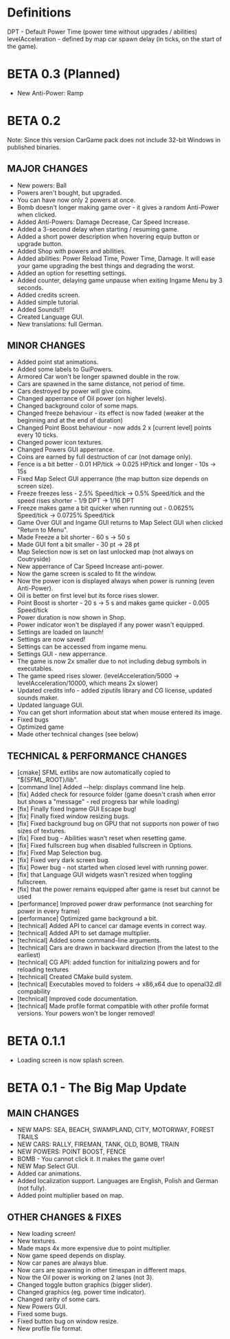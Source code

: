 # Definitions

DPT - Default Power Time (power time without upgrades / abilities)
levelAcceleration - defined by map car spawn delay (in ticks, on the start of the game).

# BETA 0.3 (Planned)
+ New Anti-Power: Ramp

# BETA 0.2
Note: Since this version CarGame pack does not include 32-bit Windows in published binaries.

## MAJOR CHANGES
+ New powers: Ball
+ Powers aren't bought, but upgraded.
+ You can have now only 2 powers at once.
+ Bomb doesn't longer making game over - it gives a random Anti-Power when clicked.
+ Added Anti-Powers: Damage Decrease, Car Speed Increase.
+ Added a 3-second delay when starting / resuming game.
+ Added a short power description when hovering equip button or upgrade button.
+ Added Shop with powers and abilities.
+ Added abilities: Power Reload Time, Power Time, Damage. It will ease your game upgrading the best things and degrading the worst.
+ Added an option for resetting settings.
+ Added counter, delaying game unpause when exiting Ingame Menu by 3 seconds.
+ Added credits screen.
+ Added simple tutorial.
+ Added Sounds!!!
+ Created Language GUI.
+ New translations: full German.

## MINOR CHANGES
* Added point stat animations.
* Added some labels to GuiPowers.
* Armored Car won't be longer spawned double in the row.
* Cars are spawned in the same distance, not period of time.
* Cars destroyed by power will give coins.
* Changed apperrance of Oil power (on higher levels).
* Changed background color of some maps.
* Changed freeze behaviour - its effect is now faded (weaker at the beginning and at the end of duration)
* Changed Point Boost behaviour - now adds 2 x [current level] points every 10 ticks.
* Changed power icon textures.
* Changed Powers GUI apperrance.
* Coins are earned by full destruction of car (not damage only).
* Fence is a bit better - 0.01 HP/tick -> 0.025 HP/tick and longer - 10s -> 15s
* Fixed Map Select GUI apperrance (the map button size depends on screen size).
* Freeze freezes less - 2.5% Speed/tick -> 0.5% Speed/tick and the speed rises shorter - 1/9 DPT -> 1/16 DPT
* Freeze makes game a bit quicker when running out - 0.0625% Speed/tick -> 0.0725% Speed/tick
* Game Over GUI and Ingame GUI returns to Map Select GUI when clicked "Return to Menu".
* Made Freeze a bit shorter - 60 s -> 50 s
* Made GUI font a bit smaller - 30 pt -> 28 pt
* Map Selection now is set on last unlocked map (not always on Coutryside)
* New apperrance of Car Speed Increase anti-power.
* Now the game screen is scaled to fit the window. 
* Now the power icon is displayed always when power is running (even Anti-Power).
* Oil is better on first level but its force rises slower.
* Point Boost is shorter - 20 s -> 5 s and makes game quicker - 0.005 Speed/tick
* Power duration is now shown in Shop.
* Power indicator won't be displayed if any power wasn't equipped.
* Settings are loaded on launch!
* Settings are now saved!
* Settings can be accessed from ingame menu.
* Settings GUI - new apperrance.
* The game is now 2x smaller due to not including debug symbols in executables.
* The game speed rises slower. (levelAcceleration/5000 -> levelAcceleration/10000, which means 2x slower)
* Updated credits info - added ziputils library and CG license, updated sounds maker.
* Updated language GUI.
* You can get short information about stat when mouse entered its image.
* Fixed bugs
* Optimized game
* Made other technical changes (see below)

## TECHNICAL & PERFORMANCE CHANGES
* [cmake] SFML extlibs are now automatically copied to "${SFML_ROOT}/lib".
* [command line] Added --help: displays command line help.
* [fix] Added check for resource folder (game doesn't crash when error but shows a "message" - red progress bar while loading)
* [fix] Finally fixed Ingame GUI Escape bug!
* [fix] Finally fixed window resizing bugs.
* [fix] Fixed background bug on GPU that not supports non power of two sizes of textures.
* [fix] Fixed bug - Abilities wasn't reset when resetting game.
* [fix] Fixed fullscreen bug when disabled fullscreen in Options.
* [fix] Fixed Map Selection bug.
* [fix] Fixed very dark screen bug.
* [fix] Power bug - not started when closed level with running power.
* [fix] that Language GUI widgets wasn't resized when toggling fullscreen.
* [fix] that the power remains equipped after game is reset but cannot be used
* [performance] Improved power draw performance (not searching for power in every frame)
* [performance] Optimized game background a bit.
* [technical] Added API to cancel car damage events in correct way.
* [technical] Added API to set damage multiplier.
* [technical] Added some command-line arguments.
* [technical] Cars are drawn in backward direction (from the latest to the earliest)
* [technical] CG API: added function for initializing powers and for reloading textures
* [technical] Created CMake build system.
* [technical] Executables moved to folders ->  x86,x64 due to openal32.dll compability
* [technical] Improved code documentation.
* [technical] Made profile format compatible with other profile format versions. Your powers won't be longer removed!

# BETA 0.1.1
* Loading screen is now splash screen.

# BETA 0.1 - The Big Map Update

## MAIN CHANGES
+ NEW MAPS: SEA, BEACH, SWAMPLAND, CITY, MOTORWAY, FOREST TRAILS
+ NEW CARS: RALLY, FIREMAN, TANK, OLD, BOMB, TRAIN
+ NEW POWERS: POINT BOOST, FENCE
+ BOMB - You cannot click it. It makes the game over!
+ NEW Map Select GUI.
+ Added car animations.
+ Added localization support. Languages are English, Polish and German (not fully).
+ Added point multiplier based on map.

## OTHER CHANGES & FIXES
* New loading screen!
* New textures.
* Made maps 4x more expensive due to point multiplier.
* Now game speed depends on display.
* Now car panes are always blue.
* Now cars are spawning in other timespan in different maps.
* Now the Oil power is working on 2 lanes (not 3).
* Changed toggle button graphics (bigger slider).
* Changed graphics (eg. power time indicator).
* Changed rarity of some cars.
* New Powers GUI.
* Fixed some bugs.
* Fixed button bug on window resize.
* New profile file format.
